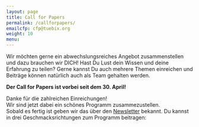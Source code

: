 ```yaml
---
layout: page
title: Call for Papers
permalink: /callforpapers/
emailcfp: cfp@tuebix.org
weight: 10
menu: 
---
```


Wir möchten gerne ein abwechslungsreiches Angebot zusammenstellen und dazu brauchen wir DICH!
Hast Du Lust dein Wissen und deine Erfahrung zu teilen?
Gerne kannst Du auch mehrere Themen einreichen und Beitr&auml;ge k&ouml;nnen natürlich auch als Team gehalten werden.

<span style="font-weight: bold;">Der Call for Papers ist vorbei seit dem 30. April!<br/></span>  

Danke für die zahlreichen Einreichungen!<br/>
Wir sind jetzt dabei ein schönes Programm zusammezustellen.<br/>
Sobald es fertig ist geben wir das über den <a href="http://www.tuebix.org/newsletter">Newsletter</a> bekannt.
Du kannst in drei Geschmacksrichtungen zum Programm beitragen:
<!--
<h2><span><img height="36" width="36" src="../images/workshop.svg"></span> Workshop</h2>

  * Dauer: 120 min
  * kleinere Gruppe bis etwa 10 Teilnehmer
  * jeder Teilnehmer bringt eigenen Laptop mit
  * Mitmachen / geführtes Tutorial / "Learning by Doing" / "Hands-On" 

<h2><span><img height="36" width="36" src="../images/lightning.svg"></span> Lightning Talk</h2>

  * Dauer: 5 min
  * ein Kurzvortrag in einem Block von mehreren Kurzvorträgen
  * Themen, auf die du nur kurz aufmerksam machen möchtest
  * Kurzvorstellung von Tools/Konzepten/Projekten
  * Interesse wecken
  * Für Präsentationsfolien nur PDF möglich, diese vorher uns zukommen lassen, da Vorträge alle von einem Gerät aus (kein Umbau zwischen den Lightning Talks), eigener Laptop also NICHT möglich

<h2><span><img height="36" width="36" src="../images/talk.svg"></span> Vortrag</h2>

  Je nach gewähltem Inhalt braucht es etwas mehr oder weniger "Vorarbeit" oder Hinführung zum Thema, such dir die passende Dauer für dein Vortragsthema aus: 30 oder 60 Minuten:

  * 25 min Vortrag inkl. Fragen/Diskussion
  * 55 min Vortrag inkl. Fragen/Diskussion
  * zwischen den Vorträgen ist 5 min Pause OHNE Programm um ggf. den Raum zu wechseln
  * ein Vortrag muss nicht zwingend (ausschließlich) mit Folien sein, gerne auch "Demos"
  * bring einen "Bonus-Teil" mit, falls nur wenige Fragen kommen sollten

# Du möchtest einen Beitrag beisteuern?

Toll! Dann füll rasch die Anmeldung unter <a href="https://nixcloud.io/cfp" target="_blank">https://nixcloud.io/cfp/</a> aus! 
Wir haben viele kleine Räume und können somit einige Workshops anbieten. Falls dein Vortrag auch als Workshop möglich wäre, markiere das bitte entsprechend!

<p style="text-align: right;"><a href="http://www.flaticon.com" target="_blank">Bildquelle: flaticon.com</a></p>

-->
